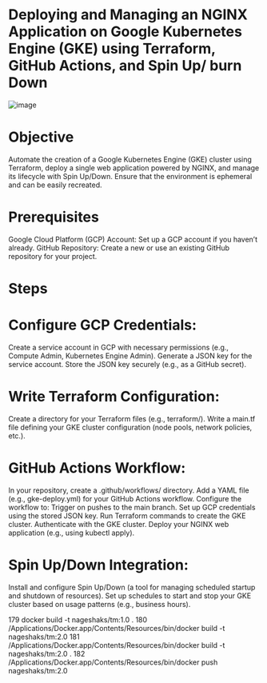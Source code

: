 # Deploying and Managing an NGINX Application on Google Kubernetes Engine (GKE) using Terraform, GitHub Actions, and Spin Up/ burn Down



![image](https://github.com/NAGESHGOWDA1993/GKE-automation/assets/109476085/fe14613c-30b8-4bea-b1e5-a7e2171b4939)




# Objective

Automate the creation of a Google Kubernetes Engine (GKE) cluster using Terraform, deploy a single web application powered by NGINX, and manage its lifecycle with Spin Up/Down. Ensure that the environment is ephemeral and can be easily recreated.

# Prerequisites

Google Cloud Platform (GCP) Account: Set up a GCP account if you haven’t already.
GitHub Repository: Create a new or use an existing GitHub repository for your project.

# Steps

# Configure GCP Credentials:
Create a service account in GCP with necessary permissions (e.g., Compute Admin, Kubernetes Engine Admin).
Generate a JSON key for the service account.
Store the JSON key securely (e.g., as a GitHub secret).

# Write Terraform Configuration:
Create a directory for your Terraform files (e.g., terraform/).
Write a main.tf file defining your GKE cluster configuration (node pools, network policies, etc.).

# GitHub Actions Workflow:
In your repository, create a .github/workflows/ directory.
Add a YAML file (e.g., gke-deploy.yml) for your GitHub Actions workflow.
Configure the workflow to:
Trigger on pushes to the main branch.
Set up GCP credentials using the stored JSON key.
Run Terraform commands to create the GKE cluster.
Authenticate with the GKE cluster.
Deploy your NGINX web application (e.g., using kubectl apply).

# Spin Up/Down Integration:
Install and configure Spin Up/Down (a tool for managing scheduled startup and shutdown of resources).
Set up schedules to start and stop your GKE cluster based on usage patterns (e.g., business hours).

  179  docker build -t nageshaks/tm:1.0 .
  180   /Applications/Docker.app/Contents/Resources/bin/docker build -t nageshaks/tm:2.0
  181   /Applications/Docker.app/Contents/Resources/bin/docker build -t nageshaks/tm:2.0 .
  182   /Applications/Docker.app/Contents/Resources/bin/docker push nageshaks/tm:2.0
